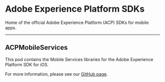 # Adobe Experience Platform SDKs
Home of the official Adobe Experience Platform (ACP) SDKs for mobile apps.

<hr>

## ACPMobileServices

This pod contains the Mobile Services libraries for the Adobe Experience Platform SDK for iOS.

For more information, please see our [GitHub page](https://github.com/Adobe-Marketing-Cloud/acp-sdks).
